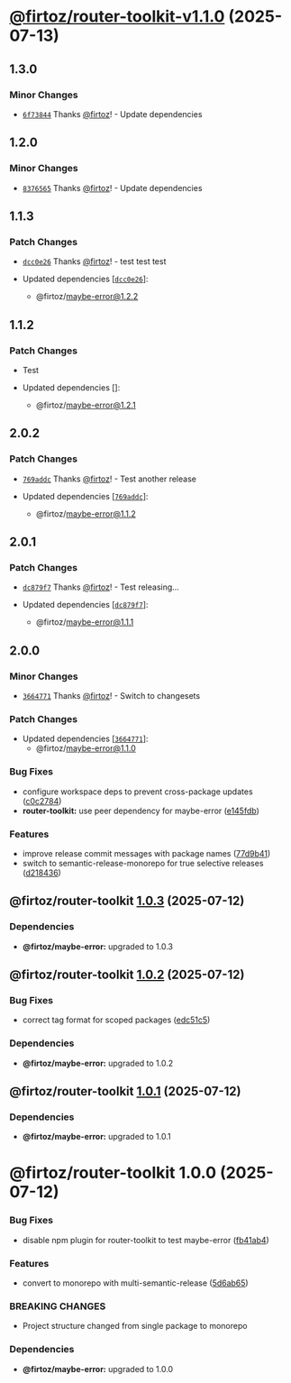 # [@firtoz/router-toolkit-v1.1.0](https://github.com/firtoz/router-toolkit/compare/@firtoz/router-toolkit@1.0.3...@firtoz/router-toolkit@1.1.0) (2025-07-13)

## 1.3.0

### Minor Changes

- [`6f73844`](https://github.com/firtoz/router-toolkit/commit/6f738444427a947239f87f87e30e1c4ceef44e8a) Thanks [@firtoz](https://github.com/firtoz)! - Update dependencies

## 1.2.0

### Minor Changes

- [`8376565`](https://github.com/firtoz/router-toolkit/commit/83765657e1e1dbf3d7c700e52d0cc8a0f5b1e9c0) Thanks [@firtoz](https://github.com/firtoz)! - Update dependencies

## 1.1.3

### Patch Changes

- [`dcc0e26`](https://github.com/firtoz/router-toolkit/commit/dcc0e2646033f22cfec05bcde729e5442d6fc0db) Thanks [@firtoz](https://github.com/firtoz)! - test test test

- Updated dependencies [[`dcc0e26`](https://github.com/firtoz/router-toolkit/commit/dcc0e2646033f22cfec05bcde729e5442d6fc0db)]:
  - @firtoz/maybe-error@1.2.2

## 1.1.2

### Patch Changes

- Test

- Updated dependencies []:
  - @firtoz/maybe-error@1.2.1

## 2.0.2

### Patch Changes

- [`769addc`](https://github.com/firtoz/router-toolkit/commit/769addce56ab984e966dba80e94c59e7f306b553) Thanks [@firtoz](https://github.com/firtoz)! - Test another release

- Updated dependencies [[`769addc`](https://github.com/firtoz/router-toolkit/commit/769addce56ab984e966dba80e94c59e7f306b553)]:
  - @firtoz/maybe-error@1.1.2

## 2.0.1

### Patch Changes

- [`dc879f7`](https://github.com/firtoz/router-toolkit/commit/dc879f7d730824bff984788b751b33d5708aa131) Thanks [@firtoz](https://github.com/firtoz)! - Test releasing...

- Updated dependencies [[`dc879f7`](https://github.com/firtoz/router-toolkit/commit/dc879f7d730824bff984788b751b33d5708aa131)]:
  - @firtoz/maybe-error@1.1.1

## 2.0.0

### Minor Changes

- [`3664771`](https://github.com/firtoz/router-toolkit/commit/36647714d20cb3519b5f51c018ed63ee6991beb9) Thanks [@firtoz](https://github.com/firtoz)! - Switch to changesets

### Patch Changes

- Updated dependencies [[`3664771`](https://github.com/firtoz/router-toolkit/commit/36647714d20cb3519b5f51c018ed63ee6991beb9)]:
  - @firtoz/maybe-error@1.1.0

### Bug Fixes

- configure workspace deps to prevent cross-package updates ([c0c2784](https://github.com/firtoz/router-toolkit/commit/c0c2784fd13f0d225d386dffc0ca666c4cf27da6))
- **router-toolkit:** use peer dependency for maybe-error ([e145fdb](https://github.com/firtoz/router-toolkit/commit/e145fdb6281ae2a82c1fad37e0b685220cbf758e))

### Features

- improve release commit messages with package names ([77d9b41](https://github.com/firtoz/router-toolkit/commit/77d9b41e06da17f0ac53ec295a83c324bed4cefe))
- switch to semantic-release-monorepo for true selective releases ([d218436](https://github.com/firtoz/router-toolkit/commit/d218436c31e9ab87135d962316a69b0683893ed7))

## @firtoz/router-toolkit [1.0.3](https://github.com/firtoz/router-toolkit/compare/@firtoz/router-toolkit@1.0.2...@firtoz/router-toolkit@1.0.3) (2025-07-12)

### Dependencies

- **@firtoz/maybe-error:** upgraded to 1.0.3

## @firtoz/router-toolkit [1.0.2](https://github.com/firtoz/router-toolkit/compare/@firtoz/router-toolkit@1.0.1...@firtoz/router-toolkit@1.0.2) (2025-07-12)

### Bug Fixes

- correct tag format for scoped packages ([edc51c5](https://github.com/firtoz/router-toolkit/commit/edc51c596128eb7bc3470e743e2600bdca24dfb4))

### Dependencies

- **@firtoz/maybe-error:** upgraded to 1.0.2

## @firtoz/router-toolkit [1.0.1](https://github.com/firtoz/router-toolkit/compare/@firtoz/router-toolkit@1.0.0...@firtoz/router-toolkit@1.0.1) (2025-07-12)

### Dependencies

- **@firtoz/maybe-error:** upgraded to 1.0.1

# @firtoz/router-toolkit 1.0.0 (2025-07-12)

### Bug Fixes

- disable npm plugin for router-toolkit to test maybe-error ([fb41ab4](https://github.com/firtoz/router-toolkit/commit/fb41ab47bcb6935a5640e66386fa771e18b2daea))

### Features

- convert to monorepo with multi-semantic-release ([5d6ab65](https://github.com/firtoz/router-toolkit/commit/5d6ab652a458c4fd8d5a61a9fbb28598ff4a59d5))

### BREAKING CHANGES

- Project structure changed from single package to monorepo

### Dependencies

- **@firtoz/maybe-error:** upgraded to 1.0.0
